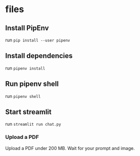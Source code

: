 # files
## Install PipEnv
run `pip install --user pipenv`

## Install dependencies
run `pipenv install`

## Run pipenv shell
run `pipenv shell`

## Start streamlit
run `streamlit run chat.py`

### Upload a PDF
Upload a PDF under 200 MB. Wait for your prompt and image.